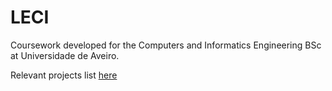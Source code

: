 # LECI

Coursework developed for the Computers and Informatics Engineering BSc at Universidade de Aveiro.

Relevant projects list [here](https://github.com/marco-almeida/projects-leci)
